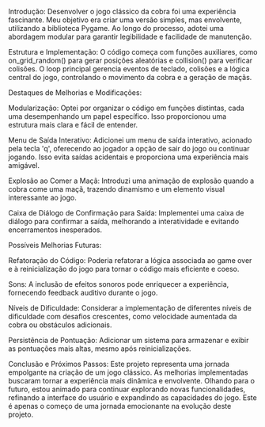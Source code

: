 Introdução:
Desenvolver o jogo clássico da cobra foi uma experiência fascinante. Meu objetivo era criar uma versão simples, mas envolvente, utilizando a biblioteca Pygame. Ao longo do processo, adotei uma abordagem modular para garantir legibilidade e facilidade de manutenção.

Estrutura e Implementação:
O código começa com funções auxiliares, como on_grid_random() para gerar posições aleatórias e collision() para verificar colisões. O loop principal gerencia eventos de teclado, colisões e a lógica central do jogo, controlando o movimento da cobra e a geração de maçãs.

Destaques de Melhorias e Modificações:

Modularização: Optei por organizar o código em funções distintas, cada uma desempenhando um papel específico. Isso proporcionou uma estrutura mais clara e fácil de entender.

Menu de Saída Interativo: Adicionei um menu de saída interativo, acionado pela tecla 'q', oferecendo ao jogador a opção de sair do jogo ou continuar jogando. Isso evita saídas acidentais e proporciona uma experiência mais amigável.

Explosão ao Comer a Maçã: Introduzi uma animação de explosão quando a cobra come uma maçã, trazendo dinamismo e um elemento visual interessante ao jogo.

Caixa de Diálogo de Confirmação para Saída: Implementei uma caixa de diálogo para confirmar a saída, melhorando a interatividade e evitando encerramentos inesperados.

Possíveis Melhorias Futuras:

Refatoração do Código: Poderia refatorar a lógica associada ao game over e à reinicialização do jogo para tornar o código mais eficiente e coeso.

Sons: A inclusão de efeitos sonoros pode enriquecer a experiência, fornecendo feedback auditivo durante o jogo.

Níveis de Dificuldade: Considerar a implementação de diferentes níveis de dificuldade com desafios crescentes, como velocidade aumentada da cobra ou obstáculos adicionais.

Persistência de Pontuação: Adicionar um sistema para armazenar e exibir as pontuações mais altas, mesmo após reinicializações.

Conclusão e Próximos Passos:
Este projeto representa uma jornada empolgante na criação de um jogo clássico. As melhorias implementadas buscaram tornar a experiência mais dinâmica e envolvente. Olhando para o futuro, estou animado para continuar explorando novas funcionalidades, refinando a interface do usuário e expandindo as capacidades do jogo. Este é apenas o começo de uma jornada emocionante na evolução deste projeto.
